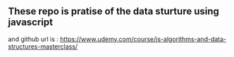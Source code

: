 ## These repo is pratise of the data sturture using javascript 

and github url is : https://www.udemy.com/course/js-algorithms-and-data-structures-masterclass/

